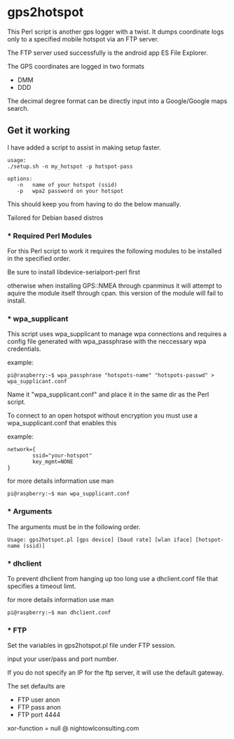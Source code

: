 # gps2hotspot 

This Perl script is another gps logger with a twist.
It dumps coordinate logs only to a specified mobile hotspot 
via an FTP server.

The FTP server used successfully is the android app 
ES File Explorer.

The GPS coordinates are logged in two formats
* DMM
* DDD

The decimal degree format can be directly input into
a Google/Google maps search.

## Get it working

I have added a script to assist in making
setup faster.

```
usage:
./setup.sh -n my_hotspot -p hotspot-pass

options:
   -n   name of your hotspot (ssid)
   -p   wpa2 password on your hotspot
```
This should keep you from having to do the 
below manually.

Tailored for Debian based distros

### * Required Perl Modules

For this Perl script to work it requires
the following modules to be installed in the 
specified order.

Be sure to install libdevice-serialport-perl first

otherwise when installing GPS::NMEA through
cpanminus it will attempt to aquire the module itself
through cpan. this version of the module will 
fail to install.

### * wpa_supplicant
This script uses wpa_supplicant to manage wpa connections and 
requires a config file generated with wpa_passphrase with the
neccessary wpa credentials.

example:
```
pi@raspberry:~$ wpa_passphrase "hotspots-name" "hotspots-passwd" > wpa_supplicant.conf
```

Name it "wpa_supplicant.conf" and place it in the same dir
as the Perl script.

To connect to an open hotspot without encryption you must 
use a wpa_supplicant.conf that enables this

example:
```
network={
        ssid="your-hotspot"
        key_mgmt=NONE
}
```
for more details information use man
```
pi@raspberry:~$ man wpa_supplicant.conf
```

### * Arguments 

The arguments must be in the following order.
```
Usage: gps2hotspot.pl [gps device] [baud rate] [wlan iface] [hotspot-name (ssid)]
```

### * dhclient
To prevent dhclient from hanging up too long use a dhclient.conf
file that specifies a timeout limt.

for more details information use man
```
pi@raspberry:~$ man dhclient.conf
```

### * FTP

Set the variables in gps2hotspot.pl file
under FTP session.

input your user/pass and port number.

If you do not specify an IP for the ftp 
server, it will use the default gateway.

The set defaults are
* FTP user anon
* FTP pass anon
* FTP port 4444


xor-function = null
@ nightowlconsulting.com
